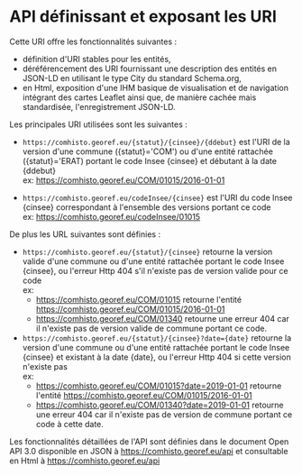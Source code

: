 # API définissant et exposant les URI

Cette URI offre les fonctionnalités suivantes :
- définition d'URI stables pour les entités,
- déréférencement des URI fournissant une description des entités en JSON-LD en utilisant le type City du standard Schema.org,
- en Html, exposition d'une IHM basique de visualisation et de navigation intégrant des cartes Leaflet
  ainsi que, de manière cachée mais standardisée, l'enregistrement JSON-LD.

Les principales URI utilisées sont les suivantes :

- `https://comhisto.georef.eu/{statut}/{cinsee}/{ddebut}` est l'URI de la version d'une commune ({statut}='COM')
  ou d'une entité rattachée ({statut}='ERAT) portant le code Insee {cinsee} et débutant à la date {ddebut}  
  ex: https://comhisto.georef.eu/COM/01015/2016-01-01

- `https://comhisto.georef.eu/codeInsee/{cinsee}` est l'URI du code Insee {cinsee} correspondant à l'ensemble
  des versions portant ce code  
  ex: https://comhisto.georef.eu/codeInsee/01015

De plus les URL suivantes sont définies :

- `https://comhisto.georef.eu/{statut}/{cinsee}` retourne la version valide d'une commune ou d'une entité rattachée
  portant le code Insee {cinsee}, ou l'erreur Http 404 s'il n'existe pas de version valide pour ce code  
  ex:
   - https://comhisto.georef.eu/COM/01015 retourne l'entité https://comhisto.georef.eu/COM/01015/2016-01-01
   - https://comhisto.georef.eu/COM/01340 retourne une erreur 404 car il n'existe pas de version valide de commune
     portant ce code.
- `https://comhisto.georef.eu/{statut}/{cinsee}?date={date}` retourne la version d'une commune ou d'une entité rattachée
  portant le code Insee {cinsee} et existant à la date {date}, ou l'erreur Http 404 si cette version n'existe pas  
  ex:
   - https://comhisto.georef.eu/COM/01015?date=2019-01-01 retourne l'entité https://comhisto.georef.eu/COM/01015/2016-01-01
   - https://comhisto.georef.eu/COM/01340?date=2019-01-01 retourne une erreur 404 car il n'existe pas de version de commune
     portant ce code à cette date.

Les fonctionnalités détaillées de l'API sont définies dans le document Open API 3.0
disponible en JSON à https://comhisto.georef.eu/api
et consultable en Html à https://comhisto.georef.eu/api
